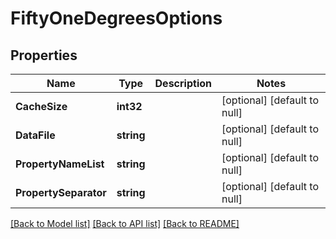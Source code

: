 # FiftyOneDegreesOptions

## Properties
Name | Type | Description | Notes
------------ | ------------- | ------------- | -------------
**CacheSize** | **int32** |  | [optional] [default to null]
**DataFile** | **string** |  | [optional] [default to null]
**PropertyNameList** | **string** |  | [optional] [default to null]
**PropertySeparator** | **string** |  | [optional] [default to null]

[[Back to Model list]](../README.md#documentation-for-models) [[Back to API list]](../README.md#documentation-for-api-endpoints) [[Back to README]](../README.md)


